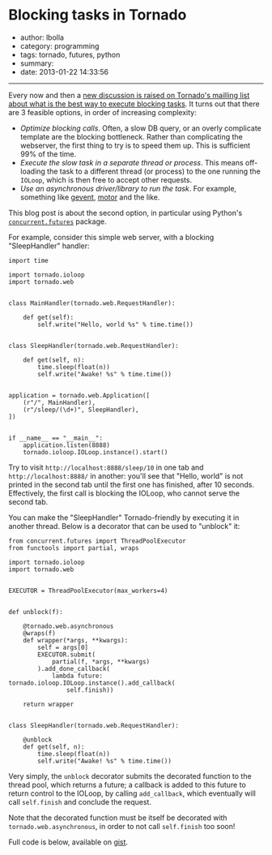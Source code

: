 # Blocking tasks in Tornado

- author: lbolla
- category: programming
- tags: tornado, futures, python
- summary: 
- date: 2013-01-22 14:33:56

----------------

Every now and then a [new discussion is raised on Tornado's mailling list about what is the best way to execute blocking tasks][3]. It turns out that there are 3 feasible options, in order of increasing complexity:

* _Optimize blocking calls_. Often, a slow DB query, or an overly complicate template are the blocking bottleneck. Rather than complicating the webserver, the first thing to try is to speed them up. This is sufficient 99% of the time.
* _Execute the slow task in a separate thread or process_. This means off-loading the task to a different thread (or process) to the one running the `IOLoop`, which is then free to accept other requests.
* _Use an asynchronous driver/library to run the task_. For example, something like [gevent][4], [motor][5] and the like.

This blog post is about the second option, in particular using Python's [`concurrent.futures`][2] package.

For example, consider this simple web server, with a blocking "SleepHandler" handler:

    import time
    
    import tornado.ioloop
    import tornado.web
    
    
    class MainHandler(tornado.web.RequestHandler):
    
        def get(self):
            self.write("Hello, world %s" % time.time())
    
    
    class SleepHandler(tornado.web.RequestHandler):
    
        def get(self, n):
            time.sleep(float(n))
            self.write("Awake! %s" % time.time())
    
    
    application = tornado.web.Application([
        (r"/", MainHandler),
        (r"/sleep/(\d+)", SleepHandler),
    ])
    
    
    if __name__ == "__main__":
        application.listen(8888)
        tornado.ioloop.IOLoop.instance().start()

Try to visit `http://localhost:8888/sleep/10` in one tab and `http://localhost:8888/` in another: you'll see that "Hello, world" is not printed in the second tab until the first one has finished, after 10 seconds. Effectively, the first call is blocking the IOLoop, who cannot serve the second tab.

You can make the "SleepHandler" Tornado-friendly by executing it in another thread. Below is a decorator that can be used to "unblock" it: 

    from concurrent.futures import ThreadPoolExecutor
    from functools import partial, wraps
    
    import tornado.ioloop
    import tornado.web
    
    
    EXECUTOR = ThreadPoolExecutor(max_workers=4)
    
    
    def unblock(f):
    
        @tornado.web.asynchronous
        @wraps(f)
        def wrapper(*args, **kwargs):
            self = args[0]
            EXECUTOR.submit(
                partial(f, *args, **kwargs)
            ).add_done_callback(
                lambda future: tornado.ioloop.IOLoop.instance().add_callback(
                    self.finish))
    
        return wrapper


    class SleepHandler(tornado.web.RequestHandler):
    
        @unblock
        def get(self, n):
            time.sleep(float(n))
            self.write("Awake! %s" % time.time())

Very simply, the `unblock` decorator submits the decorated function to the thread pool, which returns a future; a callback is added to this future to return control to the IOLoop, by calling `add_callback`, which eventually will call `self.finish` and conclude the request.

Note that the decorated function must be itself be decorated with `tornado.web.asynchronous`, in order to not call `self.finish` too soon!

Full code is below, available on [gist][6].

<script src="https://gist.github.com/4594879.js"></script>

   [1]: http://www.tornadoweb.org/documentation/index.html
   [2]: http://docs.python.org/3/library/concurrent.futures.html#module-concurrent.futures
   [3]: https://groups.google.com/d/topic/python-tornado/NVA5sTFIlPo/discussion
   [4]: http://www.gevent.org/
   [5]: http://emptysquare.net/blog/introducing-motor-an-asynchronous-mongodb-driver-for-python-and-tornado/
   [6]: https://gist.github.com/4594879
